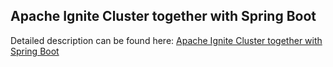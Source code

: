 ## Apache Ignite Cluster together with Spring Boot

Detailed description can be found here: [Apache Ignite Cluster together with Spring Boot](https://piotrminkowski.wordpress.com/2018/04/04/apache-ignite-cluster-together-with-spring-boot/) 